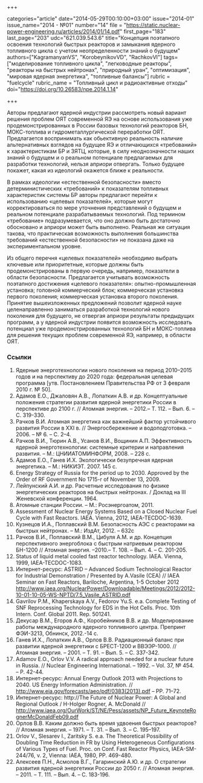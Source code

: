 +++

categories="article"
date="2014-05-29T00:10:00+03:00"
issue="2014-01"
issue_name="2014 - №01"
number="14"
file = "https://static.nuclear-power-engineering.ru/articles/2014/01/14.pdf"
first_page="183"
last_page="203"
udc="621.039.543.6"
title="Концепция поэтапного освоения технологий быстрых реакторов и замыкания ядерного топливного цикла с учетом неопределенности знаний о будущем"
authors=["KagramanyanVS", "KorobeynikovVD", "RachkovVI"]
tags=["моделирование топливного цикла", "легководные реакторы", "реакторы на быстрых нейтронах", "природный уран", "оптимизация", "мировая ядерная энергетика", "топливные балансы"]
rubric = "fuelcycle"
rubric_name = "Топливный цикл и радиоактивные отходы"
doi="https://doi.org/10.26583/npe.2014.1.14"

+++

Авторы предлагают ядерной индустрии рассмотреть новый вариант решения проблем ОЯТ современной ЯЭ на основе использования уже продемонстрированных в России базовых технологий реакторов БН, МОКС-топлива и гидрометаллургической переработки ОЯТ. Предлагается воспринимать как обьективную реальность наличие альтернативных взглядов на будущее ЯЭ и отличающихся «требований» к характеристикам БР и ЗЯТЦ, которые, в силу неоднозначности наших знаний о будущем и о реальном потенциале предлагаемых для разработки технологий, нельзя априори отвергать. Только будущее покажет, какая из идеологий окажется ближе к реальности.

В рамках идеологии «естественной безопасности» вместо детерминистических «требований» к показателям топливных характеристик системы БР авторы предлагают перейти к использованию «целевых показателей», которые могут корректироваться по мере уточнения представлений о будущем и реальном потенциале разрабатываемых технологий. Под термином «требование» подразумевается, что оно должно быть достаточно обосновано и априори может быть выполнено. Реальная же ситуация такова, что практическая возможность выполнения большинства требований «естественной безопасности» не показана даже на экспериментальном уровне.

Из общего перечня «целевых показателей» необходимо выбрать ключевые или приоритетные, которые должны быть продемонстрированы в первую очередь, например, показатели в области безопасности. Предлагается учитывать возможность поэтапного достижения «целевого показателя»: опытно-промышленная установка; головной коммерческий блок; коммерческая установка первого поколения; коммерческая установка второго поколения. Принятие вышеизложенных предложений позволит ядерной науке целенаправленно заниматься разработкой технологий нового поколения для будущего, не отвергая априори результаты предыдущих программ, а у ядерной индустрии появится возможность исследовать потенциал уже продемонстрированных технологий БН и МОКС-топлива для решения текущих проблем современной ЯЭ, например, в области ОЯТ.

### Ссылки

1. Ядерные энерготехнологии нового поколения на период 2010–2015 годов и на перспективу до 2020 года: федеральная целевая программа [утв. Постановлением Правительства РФ от 3 февраля 2010 г. № 50].
2. Адамов Е.О., Джаловян А.В., Лопаткин А.В. и др. Концептуальные положения стратегии развития ядерной энергетики России в перспективе до 2100 г. // Атомная энергия. – 2012.– Т. 112. – Вып. 6. – С. 319-330.
3. Рачков В.И. Атомная энергетика как важнейший фактор устойчивого развития России в ХХI в. // Энергосбережение и водоподготовка. – 2006. – № 6. – С. 2–4.
4. Рачков В.И., Тюрин А.В., Усанов В.И., Вощинин А.П. Эффективность ядерной энерготехнологии: системные критерии и направления развития. – М.: ЦНИИАТОМИНФОРМ, 2008. – 228 c.
5. Адамов Е.О., Ганев И.Х. Экологически безупречная ядерная энергетика. – М.: НИКИЭТ. 2007. 145 с.
6. Energy Strategy of Russia for the period up to 2030. Approved by the Order of RF Government No 1715-r of November 13, 2009.
7. Лейпунский А.И. и др. Расчетные исследования по физике энергетических реакторов на быстрых нейтронах. / Доклад на III Женевской конференции. 1964.
8. Атомные станции России. – М.: Росэнергоатом, 2011.
9. Assessment of Nuclear Energy Systems Based on a Closed Nuclear Fuel Cycle with Fast Reactors. IAEA. Vienna, 2012, IAEA-TECDOC-1639.
10. Кузнецов И.А., Поплавский В.М. Безопасность АЭС с реакторами на быстрых нейтронах. – М.: ИздАт, 2012. – 632с
11. Рачков В.И., Поплавский В.М., Цибуля А.М. и др. Концепция перспективного энергоблока с быстрым натриевым реактором БН-1200 // Атомная энергия. –2010.– Т. 108. – Вып. 4. – С. 201-205.
12. Status of liquid metal cooled fast reactor technology. IAEA. Vienna, 1999, IAEA-TECDOC-1083.
13. Интернет-ресурс: ASTRID – Advanced Sodium Technological Reactor for Industrial Demonstration / Presented by A.Vasile (CEA) // IAEA Seminar on Fast Reactors, Bariloche, Argentina, 1-5 October 2012 http://www.iaea.org/NuclearPower/Downloadable/Meetings/2012/2012-10-01-10-05-WS-NPTD/7.5_Vasile_ASTRID.pdf
14. Gavrilov P.M., Khaperskaya A.V., Fedorov Yu.S. e.a. Complete Testing of SNF Reprocessing Technology for EDS in the Hot Cells. Proc. 10th Intern. Conf. Global 2011. Rep. 501241.
15. Декусар В.М., Егоров А.Ф., Коробейников В.В. и др. Моделирование работы международного ядерного топливного центра. Препринт ФЭИ-3213, Обнинск, 2012.-14 с.
16. Ганев И.Х., Лопаткин А.В., Орлов В.В. Радиационный баланс при развитии ядерной энергетики с БРЕСТ-1200 и ВВЭЭР-1000. // Атомная энергия. – 2001. – Т. 91. – Вып. 5. – С. 337-342.
17. Adamov E.O., Orlov V.V. A radical approach needed for a nuclear future in Russia. // Nuclear Engineering International. – 1992. – Vol. 37, № 454. – Р. 42-44.
18. Интернет-ресурс: Annual Energy Outlook 2013 with Projections to 2040. US Energy Information Administration. // http://www.eia.gov/forecasts/aeo/pdf/0383(2013).pdf – PP. 71–72.
19. Интернет-ресурс: http://The Future of Nuclear Power: A Global and Regional Outlook / H-Holger Rogner, A. McDonald // http://www.iaea.org/OurWork/ST/NE/Pess/assets/NP_Future_KeynoteRognerMcDonaldFeb09.pdf
20. Орлов В.В. Каким должно быть время удвоения быстрых реакторов? // Атомная энергия. – 1971. – Т. 31. – Вып. 3. – С. 195–197.
21. Orlov V., Slesarev I., Zaritsky S. e.a. The Theoretical Possibility of Doubling Time Reduction in FR by Using Heterogeneous Configurations of Various Types of Fuel. Proc. on Conf. Fast Reactor Physics, IAEA-SM-244/76, v. 2, Vienna: IAEA, 1980, PP. 469-480.
22. Алексеев П.Н., Асмолов В.Г., Гагаринский А.Ю. и др. О стратегии развития ядерной энергетики России до 2050 г. // Атомная энергия. – 2011. – Т. 111. – Вып. 4. – С. 183-196.